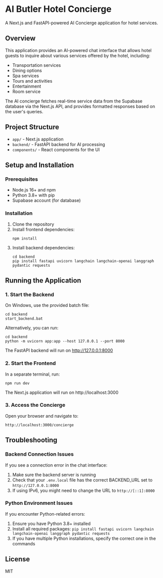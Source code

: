 # AI Butler Hotel Concierge

A Next.js and FastAPI-powered AI Concierge application for hotel services.

## Overview

This application provides an AI-powered chat interface that allows hotel guests to inquire about various services offered by the hotel, including:

- Transportation services
- Dining options
- Spa services
- Tours and activities
- Entertainment
- Room service

The AI concierge fetches real-time service data from the Supabase database via the Next.js API, and provides formatted responses based on the user's queries.

## Project Structure

- `app/` - Next.js application
- `backend/` - FastAPI backend for AI processing
- `components/` - React components for the UI

## Setup and Installation

### Prerequisites

- Node.js 16+ and npm
- Python 3.8+ with pip
- Supabase account (for database)

### Installation

1. Clone the repository
2. Install frontend dependencies:
   ```
   npm install
   ```
3. Install backend dependencies:
   ```
   cd backend
   pip install fastapi uvicorn langchain langchain-openai langgraph pydantic requests
   ```

## Running the Application

### 1. Start the Backend

On Windows, use the provided batch file:

```
cd backend
start_backend.bat
```

Alternatively, you can run:

```
cd backend
python -m uvicorn app:app --host 127.0.0.1 --port 8000
```

The FastAPI backend will run on http://127.0.0.1:8000

### 2. Start the Frontend

In a separate terminal, run:

```
npm run dev
```

The Next.js application will run on http://localhost:3000

### 3. Access the Concierge

Open your browser and navigate to:

```
http://localhost:3000/concierge
```

## Troubleshooting

### Backend Connection Issues

If you see a connection error in the chat interface:

1. Make sure the backend server is running
2. Check that your `.env.local` file has the correct BACKEND_URL set to `http://127.0.0.1:8000`
3. If using IPv6, you might need to change the URL to `http://[::1]:8000`

### Python Environment Issues

If you encounter Python-related errors:

1. Ensure you have Python 3.8+ installed
2. Install all required packages: `pip install fastapi uvicorn langchain langchain-openai langgraph pydantic requests`
3. If you have multiple Python installations, specify the correct one in the commands

## License

MIT 